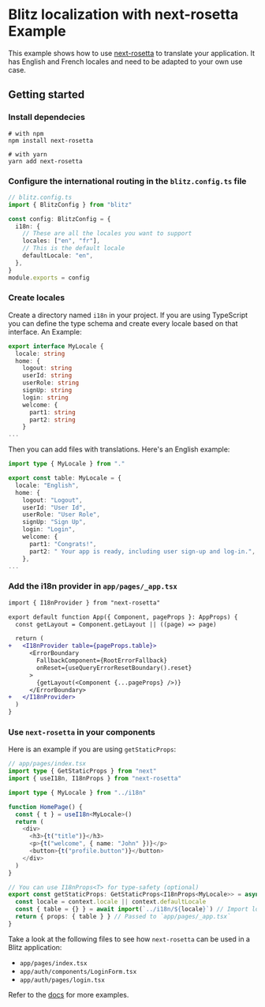 # Blitz localization with next-rosetta Example

This example shows how to use [next-rosetta](https://www.npmjs.com/package/next-rosetta) to translate your application. It has English and French locales and need to be adapted to your own use case.

## Getting started

### Install dependecies

```
# with npm
npm install next-rosetta

# with yarn
yarn add next-rosetta
```

### Configure the international routing in the `blitz.config.ts` file

```ts
// blitz.config.ts
import { BlitzConfig } from "blitz"

const config: BlitzConfig = {
  i18n: {
    // These are all the locales you want to support
    locales: ["en", "fr"],
    // This is the default locale
    defaultLocale: "en",
  },
}
module.exports = config
```

### Create locales

Create a directory named `i18n` in your project. If you are using TypeScript you can define the type schema and create every locale based on that interface. An Example:

```ts
export interface MyLocale {
  locale: string
  home: {
    logout: string
    userId: string
    userRole: string
    signUp: string
    login: string
    welcome: {
      part1: string
      part2: string
    }
...
```

Then you can add files with translations. Here's an English example:

```ts
import type { MyLocale } from "."

export const table: MyLocale = {
  locale: "English",
  home: {
    logout: "Logout",
    userId: "User Id",
    userRole: "User Role",
    signUp: "Sign Up",
    login: "Login",
    welcome: {
      part1: "Congrats!",
      part2: " Your app is ready, including user sign-up and log-in.",
    },
...
```

### Add the i18n provider in `app/pages/_app.tsx`

```diff
import { I18nProvider } from "next-rosetta"

export default function App({ Component, pageProps }: AppProps) {
  const getLayout = Component.getLayout || ((page) => page)

  return (
+   <I18nProvider table={pageProps.table}>
      <ErrorBoundary
        FallbackComponent={RootErrorFallback}
        onReset={useQueryErrorResetBoundary().reset}
      >
        {getLayout(<Component {...pageProps} />)}
      </ErrorBoundary>
+   </I18nProvider>
  )
}
```

### Use `next-rosetta` in your components

Here is an example if you are using `getStaticProps`:

```ts
// app/pages/index.tsx
import type { GetStaticProps } from "next"
import { useI18n, I18nProps } from "next-rosetta"

import type { MyLocale } from "../i18n"

function HomePage() {
  const { t } = useI18n<MyLocale>()
  return (
    <div>
      <h3>{t("title")}</h3>
      <p>{t("welcome", { name: "John" })}</p>
      <button>{t("profile.button")}</button>
    </div>
  )
}

// You can use I18nProps<T> for type-safety (optional)
export const getStaticProps: GetStaticProps<I18nProps<MyLocale>> = async (context) => {
  const locale = context.locale || context.defaultLocale
  const { table = {} } = await import(`../i18n/${locale}`) // Import locale
  return { props: { table } } // Passed to `app/pages/_app.tsx`
}
```

Take a look at the following files to see how `next-rosetta` can be used in a Blitz application:

- `app/pages/index.tsx`
- `app/auth/components/LoginForm.tsx`
- `app/auth/pages/login.tsx`

Refer to the [docs](https://github.com/useflyyer/next-rosetta) for more examples.
